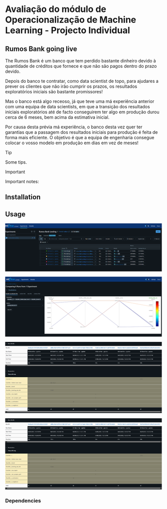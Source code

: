 # Avaliação do módulo de Operacionalização de Machine Learning - Projecto Individual

## Rumos Bank going live

The Rumos Bank é um banco que tem perdido bastante dinheiro devido à quantidade de créditos que fornece e que não são pagos dentro do prazo devido. 

Depois do banco te contratar, como data scientist de topo, para ajudares a prever os clientes que não irão cumprir os prazos, os resultados exploratórios iniciais são bastante promissores!

Mas o banco está algo receoso, já que teve uma má experiência anterior com uma equipa de data scientists, em que a transição dos resultados iniciais exploratórios até de facto conseguirem ter algo em produção durou cerca de 6 meses, bem acima da estimativa inicial.

Por causa desta prévia má experiência, o banco desta vez quer ter garantias que a passagem dos resultados iniciais para produção é feita de forma mais eficiente. O objetivo é que a equipa de engenharia consegue colocar o vosso modelo em produção em dias em vez de meses!


> [!TIP]
> Some tips.


> [!IMPORTANT]
> Important notes:

## Installation


## Usage

![alt text](utils\pics\experiments.png)

![alt text](utils\pics\compare1.png)

![alt text](utils\pics\compare2.png)

![alt text](utils\pics\compare3.png)


### Dependencies